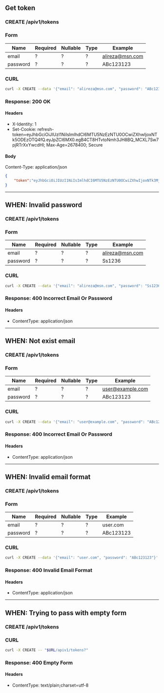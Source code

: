 ## Get token

### CREATE /apiv1/tokens

### Form

Name | Required | Nullable | Type | Example
--- | --- | --- | --- | ---
email | ? | ? | ? | alireza@msn.com
password | ? | ? | ? | ABc123123

### CURL

```bash
curl -X CREATE --data '{"email": "alireza@msn.com", "password": "ABc123123"}' -- "$URL/apiv1/tokens?"
```

### Response: 200 OK

#### Headers

* X-Identity: 1
* Set-Cookie: refresh-token=eyJhbGciOiJIUzI1NiIsImlhdCI6MTU5NzEzNTU0OCwiZXhwIjoxNTk5ODEzOTQ4fQ.eyJpZCI6MX0.egB4CT8HTvtoNmh3JH8BQ_MCXL7Sw7pjRTrXxYwcdHI; Max-Age=2678400; Secure

#### Body

Content-Type: application/json

```json
{
    "token":"eyJhbGciOiJIUzI1NiIsImlhdCI6MTU5NzEzNTU0OCwiZXhwIjoxNTk3MjIxOTQ4fQ.eyJpZCI6MSwidGl0bGUiOiJhbGl0azc3NyIsImVtYWlsIjoiYWxpcmV6YUBtc24uY29tIiwiZmlyc3ROYW1lIjoiYWxpcmV6YWEiLCJsYXN0TmFtZSI6InRhdmFrb2xpIiwic2Vzc2lvbklkIjoiM2RkMmQ5MjktZThlYi00MjU4LWExM2YtZTFhNTczYzgyMjM3In0.xX3A161_ZGbO3M39QHnGzwOrtil6BAUfGPz5O3DX4Ag"
}
```

---

## WHEN: Invalid password

### CREATE /apiv1/tokens

### Form

Name | Required | Nullable | Type | Example
--- | --- | --- | --- | ---
email | ? | ? | ? | alireza@msn.com
password | ? | ? | ? | Ss1236

### CURL

```bash
curl -X CREATE --data '{"email": "alireza@msn.com", "password": "Ss1236"}' -- "$URL/apiv1/tokens?"
```

### Response: 400 Incorrect Email Or Password

#### Headers

* ContentType: application/json

---

## WHEN: Not exist email

### CREATE /apiv1/tokens

### Form

Name | Required | Nullable | Type | Example
--- | --- | --- | --- | ---
email | ? | ? | ? | user@example.com
password | ? | ? | ? | ABc123123

### CURL

```bash
curl -X CREATE --data '{"email": "user@example.com", "password": "ABc123123"}' -- "$URL/apiv1/tokens?"
```

### Response: 400 Incorrect Email Or Password

#### Headers

* ContentType: application/json

---

## WHEN: Invalid email format

### CREATE /apiv1/tokens

### Form

Name | Required | Nullable | Type | Example
--- | --- | --- | --- | ---
email | ? | ? | ? | user.com
password | ? | ? | ? | ABc123123

### CURL

```bash
curl -X CREATE --data '{"email": "user.com", "password": "ABc123123"}' -- "$URL/apiv1/tokens?"
```

### Response: 400 Invalid Email Format

#### Headers

* ContentType: application/json

---

## WHEN: Trying to pass with empty form

### CREATE /apiv1/tokens

### CURL

```bash
curl -X CREATE -- "$URL/apiv1/tokens?"
```

### Response: 400 Empty Form

#### Headers

* ContentType: text/plain;charset=utf-8

